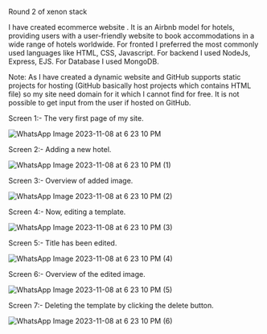 Round 2 of xenon stack

I have created ecommerce website . It is an Airbnb model for hotels, providing users with a user-friendly website to book accommodations in a wide range of hotels worldwide.
For fronted I preferred the most commonly used languages like HTML, CSS, Javascript.
For backend I used NodeJs, Express, EJS.
For Database I used MongoDB.

Note: As I have created  a  dynamic  website and GitHub supports static projects for hosting (GitHub basically host projects which contains HTML file) so my site need domain for it which I cannot find for free.
It is not possible to get input from the user if hosted on GitHub.



Screen 1:-
The very first page of my site.

![WhatsApp Image 2023-11-08 at 6 23 10 PM](https://github.com/harpreetkaur7879/PersonalProject/assets/93872842/f14343a4-b6dd-4da8-8895-11b19e8e5552)



Screen 2:-
Adding a new hotel.

![WhatsApp Image 2023-11-08 at 6 23 10 PM (1)](https://github.com/harpreetkaur7879/PersonalProject/assets/93872842/c8a0b511-25cb-49a2-b8bd-2e2a087249a3)

Screen 3:-
Overview of added image.

![WhatsApp Image 2023-11-08 at 6 23 10 PM (2)](https://github.com/harpreetkaur7879/PersonalProject/assets/93872842/4725aa01-d7e5-412d-a356-5afcec35d07c)

Screen 4:-
Now, editing a template.

![WhatsApp Image 2023-11-08 at 6 23 10 PM (3)](https://github.com/harpreetkaur7879/PersonalProject/assets/93872842/da8b88d2-8cda-4919-8d2f-3ad4e5f6551d)

Screen 5:-
Title has been edited.

![WhatsApp Image 2023-11-08 at 6 23 10 PM (4)](https://github.com/harpreetkaur7879/PersonalProject/assets/93872842/dcbb8c7b-53b6-4e0d-bfba-7650f55287f3)

Screen 6:-
Overview of the edited image.

![WhatsApp Image 2023-11-08 at 6 23 10 PM (5)](https://github.com/harpreetkaur7879/PersonalProject/assets/93872842/0e1409c2-5ca3-4f6e-845b-af25bd43219e)

Screen 7:-
Deleting the template by clicking the delete button.

![WhatsApp Image 2023-11-08 at 6 23 10 PM (6)](https://github.com/harpreetkaur7879/PersonalProject/assets/93872842/f43c40cd-2cd4-41e3-8a1a-16083bf512ab)
